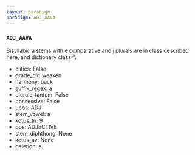```yaml
---
layout: paradigm
paradigm: ADJ_AAVA
---
```

### ` ADJ_AAVA `

Bisyllabic a stems with e comparative and j plurals are in class described here, and dictionary class ⁹.
* clitics: False
* grade_dir: weaken
* harmony: back
* suffix_regex: a
* plurale_tantum: False
* possessive: False
* upos: ADJ
* stem_vowel: a
* kotus_tn: 9
* pos: ADJECTIVE
* stem_diphthong: None
* kotus_av: None
* deletion: a
